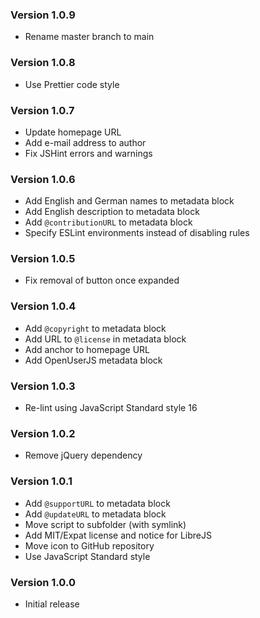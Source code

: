 ### Version 1.0.9

- Rename master branch to main

### Version 1.0.8

- Use Prettier code style

### Version 1.0.7

- Update homepage URL
- Add e-mail address to author
- Fix JSHint errors and warnings

### Version 1.0.6

- Add English and German names to metadata block
- Add English description to metadata block
- Add `@contributionURL` to metadata block
- Specify ESLint environments instead of disabling rules

### Version 1.0.5

- Fix removal of button once expanded

### Version 1.0.4

- Add `@copyright` to metadata block
- Add URL to `@license` in metadata block
- Add anchor to homepage URL
- Add OpenUserJS metadata block

### Version 1.0.3

- Re-lint using JavaScript Standard style 16

### Version 1.0.2

- Remove jQuery dependency

### Version 1.0.1

- Add `@supportURL` to metadata block
- Add `@updateURL` to metadata block
- Move script to subfolder (with symlink)
- Add MIT/Expat license and notice for LibreJS
- Move icon to GitHub repository
- Use JavaScript Standard style

### Version 1.0.0

- Initial release
